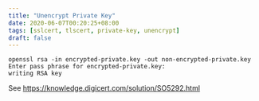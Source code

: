 ```yaml
---
title: "Unencrypt Private Key"
date: 2020-06-07T00:20:25+08:00
tags: [sslcert, tlscert, private-key, unencrypt]
draft: false
---
```


```
openssl rsa -in encrypted-private.key -out non-encrypted-private.key
Enter pass phrase for encrypted-private.key:
writing RSA key
```
See https://knowledge.digicert.com/solution/SO5292.html
